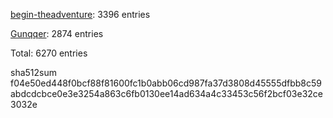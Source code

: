 [begin-theadventure](https://github.com/begin-theadventure): 3396 entries

[Gunqqer](https://github.com/gunqqer): 2874 entries

Total: 6270 entries

sha512sum f04e50ed448f0bcf88f81600fc1b0abb06cd987fa37d3808d45555dfbb8c59abdcdcbce0e3e3254a863c6fb0130ee14ad634a4c33453c56f2bcf03e32ce3032e
